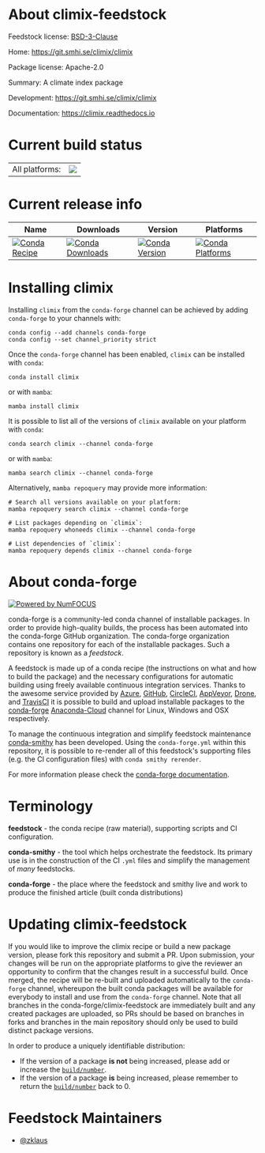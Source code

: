 About climix-feedstock
======================

Feedstock license: [BSD-3-Clause](https://github.com/conda-forge/climix-feedstock/blob/main/LICENSE.txt)

Home: https://git.smhi.se/climix/climix

Package license: Apache-2.0

Summary: A climate index package

Development: https://git.smhi.se/climix/climix

Documentation: https://climix.readthedocs.io

Current build status
====================


<table><tr><td>All platforms:</td>
    <td>
      <a href="https://dev.azure.com/conda-forge/feedstock-builds/_build/latest?definitionId=19293&branchName=main">
        <img src="https://dev.azure.com/conda-forge/feedstock-builds/_apis/build/status/climix-feedstock?branchName=main">
      </a>
    </td>
  </tr>
</table>

Current release info
====================

| Name | Downloads | Version | Platforms |
| --- | --- | --- | --- |
| [![Conda Recipe](https://img.shields.io/badge/recipe-climix-green.svg)](https://anaconda.org/conda-forge/climix) | [![Conda Downloads](https://img.shields.io/conda/dn/conda-forge/climix.svg)](https://anaconda.org/conda-forge/climix) | [![Conda Version](https://img.shields.io/conda/vn/conda-forge/climix.svg)](https://anaconda.org/conda-forge/climix) | [![Conda Platforms](https://img.shields.io/conda/pn/conda-forge/climix.svg)](https://anaconda.org/conda-forge/climix) |

Installing climix
=================

Installing `climix` from the `conda-forge` channel can be achieved by adding `conda-forge` to your channels with:

```
conda config --add channels conda-forge
conda config --set channel_priority strict
```

Once the `conda-forge` channel has been enabled, `climix` can be installed with `conda`:

```
conda install climix
```

or with `mamba`:

```
mamba install climix
```

It is possible to list all of the versions of `climix` available on your platform with `conda`:

```
conda search climix --channel conda-forge
```

or with `mamba`:

```
mamba search climix --channel conda-forge
```

Alternatively, `mamba repoquery` may provide more information:

```
# Search all versions available on your platform:
mamba repoquery search climix --channel conda-forge

# List packages depending on `climix`:
mamba repoquery whoneeds climix --channel conda-forge

# List dependencies of `climix`:
mamba repoquery depends climix --channel conda-forge
```


About conda-forge
=================

[![Powered by
NumFOCUS](https://img.shields.io/badge/powered%20by-NumFOCUS-orange.svg?style=flat&colorA=E1523D&colorB=007D8A)](https://numfocus.org)

conda-forge is a community-led conda channel of installable packages.
In order to provide high-quality builds, the process has been automated into the
conda-forge GitHub organization. The conda-forge organization contains one repository
for each of the installable packages. Such a repository is known as a *feedstock*.

A feedstock is made up of a conda recipe (the instructions on what and how to build
the package) and the necessary configurations for automatic building using freely
available continuous integration services. Thanks to the awesome service provided by
[Azure](https://azure.microsoft.com/en-us/services/devops/), [GitHub](https://github.com/),
[CircleCI](https://circleci.com/), [AppVeyor](https://www.appveyor.com/),
[Drone](https://cloud.drone.io/welcome), and [TravisCI](https://travis-ci.com/)
it is possible to build and upload installable packages to the
[conda-forge](https://anaconda.org/conda-forge) [Anaconda-Cloud](https://anaconda.org/)
channel for Linux, Windows and OSX respectively.

To manage the continuous integration and simplify feedstock maintenance
[conda-smithy](https://github.com/conda-forge/conda-smithy) has been developed.
Using the ``conda-forge.yml`` within this repository, it is possible to re-render all of
this feedstock's supporting files (e.g. the CI configuration files) with ``conda smithy rerender``.

For more information please check the [conda-forge documentation](https://conda-forge.org/docs/).

Terminology
===========

**feedstock** - the conda recipe (raw material), supporting scripts and CI configuration.

**conda-smithy** - the tool which helps orchestrate the feedstock.
                   Its primary use is in the construction of the CI ``.yml`` files
                   and simplify the management of *many* feedstocks.

**conda-forge** - the place where the feedstock and smithy live and work to
                  produce the finished article (built conda distributions)


Updating climix-feedstock
=========================

If you would like to improve the climix recipe or build a new
package version, please fork this repository and submit a PR. Upon submission,
your changes will be run on the appropriate platforms to give the reviewer an
opportunity to confirm that the changes result in a successful build. Once
merged, the recipe will be re-built and uploaded automatically to the
`conda-forge` channel, whereupon the built conda packages will be available for
everybody to install and use from the `conda-forge` channel.
Note that all branches in the conda-forge/climix-feedstock are
immediately built and any created packages are uploaded, so PRs should be based
on branches in forks and branches in the main repository should only be used to
build distinct package versions.

In order to produce a uniquely identifiable distribution:
 * If the version of a package **is not** being increased, please add or increase
   the [``build/number``](https://docs.conda.io/projects/conda-build/en/latest/resources/define-metadata.html#build-number-and-string).
 * If the version of a package **is** being increased, please remember to return
   the [``build/number``](https://docs.conda.io/projects/conda-build/en/latest/resources/define-metadata.html#build-number-and-string)
   back to 0.

Feedstock Maintainers
=====================

* [@zklaus](https://github.com/zklaus/)

